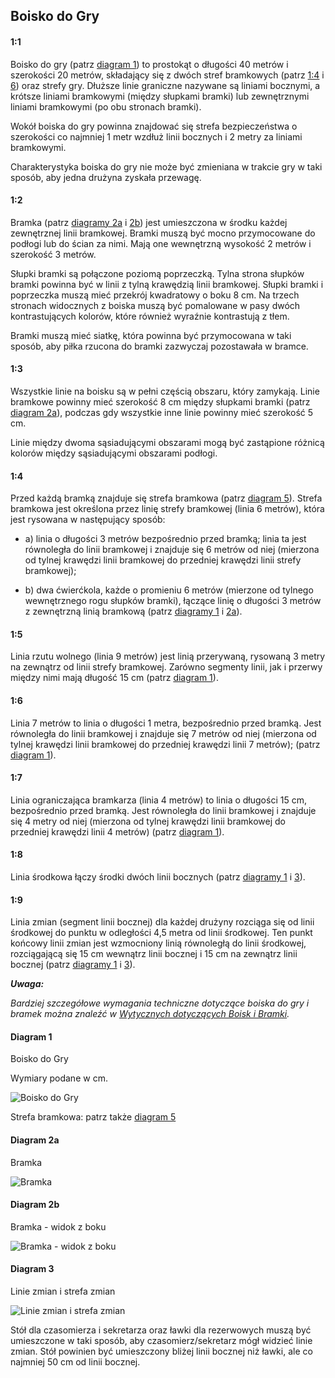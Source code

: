 ## Boisko do Gry

#### 1:1
Boisko do gry (patrz [diagram 1](#diagram-1)) to prostokąt o długości 40 metrów i szerokości 20 metrów,
składający się z dwóch stref bramkowych (patrz [1:4](#1:4) i [6](#6:1)) oraz strefy gry. Dłuższe linie graniczne
nazywane są liniami bocznymi, a krótsze liniami bramkowymi (między słupkami bramki) lub zewnętrznymi liniami bramkowymi (po obu stronach bramki).

Wokół boiska do gry powinna znajdować się strefa bezpieczeństwa o szerokości co najmniej 1
metr wzdłuż linii bocznych i 2 metry za liniami bramkowymi.

Charakterystyka boiska do gry nie może być zmieniana w trakcie gry w taki sposób, aby jedna drużyna zyskała przewagę.

#### 1:2
Bramka (patrz [diagramy 2a](#diagram-2a) i [2b](#diagram-2b)) jest umieszczona w środku każdej zewnętrznej linii bramkowej.
Bramki muszą być mocno przymocowane do podłogi lub do ścian za nimi. Mają one
wewnętrzną wysokość 2 metrów i szerokość 3 metrów.

Słupki bramki są połączone poziomą poprzeczką. Tylna strona słupków bramki powinna być
w linii z tylną krawędzią linii bramkowej. Słupki bramki i poprzeczka muszą mieć
przekrój kwadratowy o boku 8 cm. Na trzech stronach widocznych z boiska muszą być
pomalowane w pasy dwóch kontrastujących kolorów, które również wyraźnie kontrastują z
tłem.

Bramki muszą mieć siatkę, która powinna być przymocowana w taki sposób, aby piłka rzucona do
bramki zazwyczaj pozostawała w bramce.

#### 1:3
Wszystkie linie na boisku są w pełni częścią obszaru, który zamykają. Linie bramkowe powinny mieć
szerokość 8 cm między słupkami bramki (patrz [diagram 2a](#diagram-2a)), podczas gdy wszystkie inne linie powinny mieć szerokość 5 cm.

Linie między dwoma sąsiadującymi obszarami mogą być zastąpione różnicą kolorów między
sąsiadującymi obszarami podłogi.

#### 1:4
Przed każdą bramką znajduje się strefa bramkowa (patrz [diagram 5](#diagram-5)). Strefa bramkowa jest
określona przez linię strefy bramkowej (linia 6 metrów), która jest rysowana w następujący sposób:

* a) linia o długości 3 metrów bezpośrednio przed bramką; linia ta jest równoległa do linii bramkowej i
  znajduje się 6 metrów od niej (mierzona od tylnej krawędzi linii bramkowej do przedniej krawędzi
  linii strefy bramkowej);

* b) dwa ćwierćkola, każde o promieniu 6 metrów (mierzone od tylnego wewnętrznego
  rogu słupków bramki), łączące linię o długości 3 metrów z zewnętrzną linią bramkową (patrz
  [diagramy 1](#diagram-1) i [2a](#diagram-2a)).

#### 1:5
Linia rzutu wolnego (linia 9 metrów) jest linią przerywaną, rysowaną 3 metry na zewnątrz od linii strefy bramkowej.
Zarówno segmenty linii, jak i przerwy między nimi mają długość 15 cm (patrz [diagram 1](#diagram-1)).

#### 1:6 
Linia 7 metrów to linia o długości 1 metra, bezpośrednio przed bramką. Jest równoległa do
linii bramkowej i znajduje się 7 metrów od niej (mierzona od tylnej krawędzi linii bramkowej do
przedniej krawędzi linii 7 metrów); (patrz [diagram 1](#diagram-1)).

#### 1:7
Linia ograniczająca bramkarza (linia 4 metrów) to linia o długości 15 cm, bezpośrednio przed
bramką. Jest równoległa do linii bramkowej i znajduje się 4 metry od niej (mierzona od
tylnej krawędzi linii bramkowej do przedniej krawędzi linii 4 metrów) (patrz [diagram 1](#diagram-1)).

#### 1:8
Linia środkowa łączy środki dwóch linii bocznych (patrz [diagramy 1](#diagram-1) i [3](#diagram-3)).

#### 1:9
Linia zmian (segment linii bocznej) dla każdej drużyny rozciąga się od linii środkowej
do punktu w odległości 4,5 metra od linii środkowej. Ten punkt końcowy
linii zmian jest wzmocniony linią równoległą do linii środkowej, rozciągającą się
15 cm wewnątrz linii bocznej i 15 cm na zewnątrz linii bocznej (patrz [diagramy 1](#diagram-1) i [3](#diagram-3)).

***Uwaga:***

*Bardziej szczegółowe wymagania techniczne dotyczące boiska do gry i bramek można znaleźć w
[Wytycznych dotyczących Boisk i Bramki](#guidelines-for-playing-courts-and-goals).*

#### Diagram 1
Boisko do Gry

Wymiary podane w cm.

![Boisko do Gry](../diagrams/diagram1.png)

Strefa bramkowa: patrz także [diagram 5](#diagram-5)

#### Diagram 2a
Bramka

![Bramka](../diagrams/diagram2a.png)

#### Diagram 2b
Bramka - widok z boku

![Bramka - widok z boku](../diagrams/diagram2b.png)

#### Diagram 3
Linie zmian i strefa zmian

![Linie zmian i strefa zmian](../diagrams/diagram3.png)

Stół dla czasomierza i sekretarza oraz ławki dla rezerwowych muszą być umieszczone w
taki sposób, aby czasomierz/sekretarz mógł widzieć linie zmian. Stół powinien być
umieszczony bliżej linii bocznej niż ławki, ale co najmniej 50 cm od linii bocznej.
